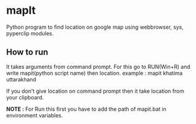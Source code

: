 # mapIt
Python program to find location on google map using webbrowser, sys, pyperclip modules. 

## How to run
It takes arguments from command prompt. For this go to RUN(Win+R) and write mapit(python script name) then location.
example : mapit khatima uttarakhand

  If you don't give location on command prompt then it take location from your clipboard.

**NOTE :** For Run this first you have to add the path of mapit.bat in environment variables.
